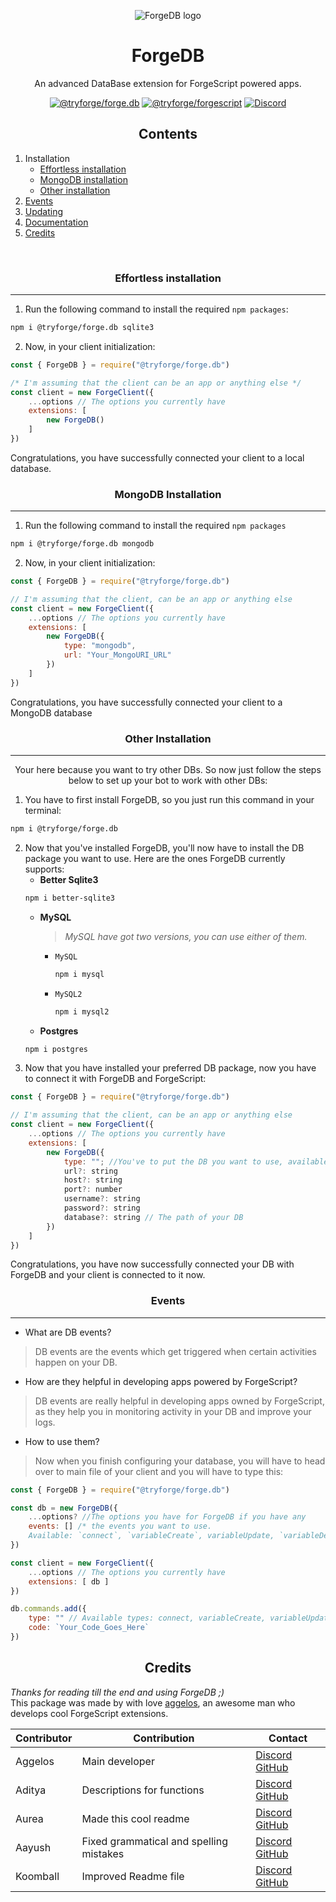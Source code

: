 <p align="center"><img src="https://cdn.discordapp.com/emojis/1185683362334134362.png?size=1024" alt="ForgeDB logo"></p>
<h1 align="center">ForgeDB</h1><p align="center">An advanced DataBase extension for ForgeScript powered apps.</p>

<p align="center">
<a href="https://github.com/tryforge/ForgeDB/"><img src="https://img.shields.io/github/package-json/v/tryforge/ForgeDB/main?label=@tryforge/forge.db&color=5c16d4" alt="@tryforge/forge.db"></a>
<a href="https://github.com/tryforge/ForgeScript/"><img src="https://img.shields.io/github/package-json/v/tryforge/ForgeScript/main?label=@tryforge/forgescript&color=5c16d4" alt="@tryforge/forgescript"></a>
<a href="https://discord.gg/hcJgjzPvqb"><img src="https://img.shields.io/discord/739934735387721768?logo=discord" alt="Discord"></a>
</p>
<h2 align="center">Contents</h2>

1. Installation
   - [Effortless installation](#effortless-installation)
   - [MongoDB installation](#mongodb-installation)
   - [Other installation](#other-installation)
3. [Events](#events)
4. [Updating](https://github.com/tryforge/ForgeDB/blob/main/guides/how-to-update.md)
5. [Documentation](https://docs.botforge.org/p/ForgeDB/)
6. [Credits](#credits)
<br>

<h3 align="center">Effortless installation</h3><hr>

1. Run the following command to install the required `npm packages`:
```bash
npm i @tryforge/forge.db sqlite3
```
2. Now, in your client initialization:
```js
const { ForgeDB } = require("@tryforge/forge.db")

/* I'm assuming that the client can be an app or anything else */
const client = new ForgeClient({
    ...options // The options you currently have
    extensions: [
        new ForgeDB()
    ]
})
```
Congratulations, you have successfully connected your client to a local database.

<h3 align="center">MongoDB Installation</h3><hr>

1. Run the following command to install the required `npm packages`
```bash
npm i @tryforge/forge.db mongodb
```
2. Now, in your client initialization:
```js
const { ForgeDB } = require("@tryforge/forge.db")

// I'm assuming that the client, can be an app or anything else
const client = new ForgeClient({
    ...options // The options you currently have
    extensions: [
        new ForgeDB({
            type: "mongodb",
            url: "Your_MongoURI_URL"
        })
    ]
})
```
Congratulations, you have successfully connected your client to a MongoDB database

<h3 align="center">Other Installation</h3><hr>
<p align="center">Your here because you want to try other DBs. So now just follow the steps below to set up your bot to work with other DBs:</p>

1. You have to first install ForgeDB, so you just run this command in your terminal:
```bash
npm i @tryforge/forge.db
```
2. Now that you've installed ForgeDB, you'll now have to install the DB package you want to use. Here are the ones ForgeDB currently supports:
    - **Better Sqlite3**
    ```bash
    npm i better-sqlite3
    ```
    - **MySQL**
      > *MySQL have got two versions, you can use either of them.*
       - `MySQL`
         ```bash
         npm i mysql
         ```
       - `MySQL2`
         ```bash
         npm i mysql2
         ```
    - **Postgres**
    ```bash
    npm i postgres
    ```
3. Now that you have installed your preferred DB package, now you have to connect it with ForgeDB and ForgeScript:
```js
const { ForgeDB } = require("@tryforge/forge.db")

// I'm assuming that the client, can be an app or anything else
const client = new ForgeClient({
    ...options // The options you currently have
    extensions: [
        new ForgeDB({
            type: ""; //You've to put the DB you want to use, available: mysql, postgres, better-sqlite3, sqlite, mongodb
            url?: string
            host?: string
            port?: number
            username?: string
            password?: string
            database?: string // The path of your DB
        })
    ]
})
```

Congratulations, you have now successfully connected your DB with ForgeDB and your client is connected to it now.

<h3 align="center">Events</h3><hr>

- What are DB events?
 > DB events are the events which get triggered when certain activities happen on your DB.
- How are they helpful in developing apps powered by ForgeScript?
 > DB events are really helpful in developing apps owned by ForgeScript, as they help you in monitoring activity in your DB and improve your logs.
- How to use them?
 > Now when you finish configuring your database, you will have to head over to main file of your client and you will have to type this:
```js
const { ForgeDB } = require("@tryforge/forge.db")

const db = new ForgeDB({
    ...options? //The options you have for ForgeDB if you have any
    events: [] /* the events you want to use. 
    Available: `connect`, `variableCreate`, variableUpdate, `variableDelete` */
}) 

const client = new ForgeClient({
    ...options // The options you currently have
    extensions: [ db ]
})

db.commands.add({
    type: "" // Available types: connect, variableCreate, variableUpdate, variableDelete
    code: `Your_Code_Goes_Here`
})
```

<h2 align="center">Credits</h2>

*Thanks for reading till the end and using ForgeDB ;)* <br>
This package was made by with love [aggelos](https://discord.com/users/637648484979441706), an awesome man who develops cool ForgeScript extensions.

Contributor | Contribution | Contact
-|-|-
Aggelos|Main developer|[Discord](https://discord.com/users/637648484979441706) [GitHub](https://github.com/aggelos-007)
Aditya|Descriptions for functions|[Discord](https://discord.com/users/903681538842054686) [GitHub](https://github.com/clyders)
Aurea| Made this cool readme|[Discord](https://discord.com/users/976413539076026388) [GitHub](https://github.com/aurea6)
Aayush|Fixed grammatical and spelling mistakes|[Discord](https://discord.com/users/1077766221929402378) [GitHub](https://github.com/aayush117)
Koomball|Improved Readme file|[Discord](https://discord.com/users/1095378481237475409) [GitHub](https://github.com/koomball)
